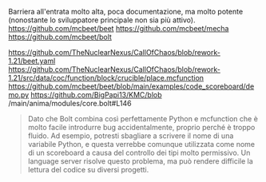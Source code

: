 Barriera all'entrata molto alta, poca documentazione, ma molto potente (nonostante lo sviluppatore principale non sia più attivo). 
https://github.com/mcbeet/beet
https://github.com/mcbeet/mecha
https://github.com/mcbeet/bolt

https://github.com/TheNuclearNexus/CallOfChaos/blob/rework-1.21/beet.yaml
https://github.com/TheNuclearNexus/CallOfChaos/blob/rework-1.21/src/data/coc/function/block/crucible/place.mcfunction
https://github.com/mcbeet/beet/blob/main/examples/code_scoreboard/demo.py
https://github.com/BigPapi13/KMC/blob  /main/anima/modules/core.bolt#L146

>Dato che Bolt combina così perfettamente Python e mcfunction che è molto facile introdurre bug accidentalmente, proprio perché è troppo fluido. Ad esempio, potresti sbagliare a scrivere il nome di una variabile Python, e questa verrebbe comunque utilizzata come nome di un scoreboard a causa del controllo dei tipi molto permissivo. Un language server risolve questo problema, ma può rendere difficile la lettura del codice su diversi progetti.